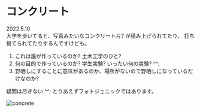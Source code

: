 # コンクリート

2022.5.10<br />
大学を歩いてると、写真みたいなコンクリート片? が積み上げられてたり、
打ち捨てられてたりするんですけども。

1. これは誰が作っているのか? 土木工学のひと?
2. 何の目的で作っているのか? 学生実験? いったい何の実験? ^^;
3. 野晒しにすることに意味があるのか、場所がないので野晒しになっているだけなのか?

疑問は尽きない ^^;
とりあえずフォトジェニックではあります。

![concrete](concrete.png)